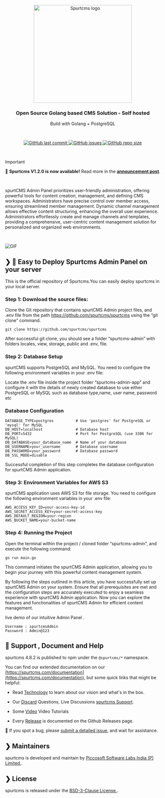
<p align="center">
  <a href="https://www.spurtcms.com/#gh-light-mode-only">
      <img src="https://www.spurtcms.com/public/img/v2-logo.png" width="318px" alt="Spurtcms logo" />
  </a>
   
</p>
<h3 align="center">Open Source Golang based CMS Solution - Self hosted </h3>
<p align="center"> Build with Golang + PostgreSQL</p>

<br />
<p align="center">
  <a href="https://github.com/spurtcms/spurtcms/releases">
    <img src="https://img.shields.io/github/last-commit/spurtcms/spurtcms/main" alt="GitHub last commit" />
    

  </a>
  <a href="https://github.com/spurtcms/spurtcms/issues">
    <img src="https://img.shields.io/github/issues/spurtcms/spurtcms/main" alt="GitHub issues" />
  </a>

  <a href="https://github.com/spurtcms/spurtcms/releases">
    <img src="https://img.shields.io/github/repo-size/spurtcms/main?color=orange" alt="GitHub repo size" />
  </a>
  

</p>
<br />

> [!IMPORTANT]
> 🎉 <strong>Spurtcms V1.2.0 is now available!</strong> Read more in the <a target="_blank" href="https://www.spurtcms.com/spurtcms-change-log" rel="dofollow"><strong>announcement post</strong></a>.
<br />
<p>
spurtCMS Admin Panel prioritizes user-friendly administration, offering powerful tools for content creation, management, and defining CMS workspaces. Administrators have precise control over member access, ensuring streamlined member management. Dynamic channel management allows effective content structuring, enhancing the overall user experience. Administrators effortlessly create and manage channels and templates, providing a comprehensive, user-centric content management solution for personalized and organized web environments.
</p>
<br />

![GIF](https://dev.spurtcms.com/public/img/animated-gif-maker.gif)


## ❯  🚀 Easy to Deploy Spurtcms Admin Panel on your server

This is the official repository of Spurtcms.You can easily deploy spurtcms in your local server.

### Step 1: Download the source files:

Clone the Git repository that contains spurtCMS Admin project files, and .env file from the path https://github.com/spurtcms/spurtcms using the “git clone” command.

```
git clone https://github.com/spurtcms/spurtcms
```
After successful git clone, you should see a folder “spurtcms-admin” with folders locales, view, storage, public and  .env, file.


### Step 2: Database Setup

spurtCMS supports PostgreSQL and MySQL. You need to configure the following environment variables in your .env file:

Locate the .env file inside the project folder “spurtcms-admin-app” and configure it with the details of newly created database to use either PostgreSQL or MySQL such as database type,name, user name, password etc





### Database Configuration

```
DATABASE_TYPE=postgres          # Use 'postgres' for PostgreSQL or 'mysql' for MySQL
DB_HOST=localhost               # Database host
DB_PORT=5432                    # Port for PostgreSQL (use 3306 for MySQL)
DB_DATABASE=your_database_name  # Name of your database
DB_USERNAME=your_username       # Database username
DB_PASSWORD=your_password       # Database password
DB_SSL_MODE=disable

```






Successful completion of this step completes the database configuration for spurtCMS Admin application.

### Step 3: Environment Variables for AWS S3

spurtCMS application uses AWS S3 for file storage. You need to configure the following environment variables in your .env file:

```
AWS_ACCESS_KEY_ID=your-access-key-id
AWS_SECRET_ACCESS_KEY=your-secret-access-key
AWS_DEFAULT_REGION=your-region
AWS_BUCKET_NAME=your-bucket-name

```


### Step 4: Running the Project

Open the terminal within the project / cloned folder “spurtcms-admin”, and execute the following command:

```
go run main.go

```
This command initiates the spurtCMS Admin application, allowing you to begin your journey with this powerful content management system.

 

By following the steps outlined in this article, you have successfully set up spurtCMS Admin on your system. Ensure that all prerequisites are met and the configuration steps are accurately executed to enjoy a seamless experience with spurtCMS Admin application. Now you can explore the features and functionalities of spurtCMS Admin for efficient content management.


live demo of our intuitive Admin Panel .

```
Username : spurtcmsAdmin
Password : Admin@123
```


## 🤔 Support , Document and Help

spurtcms 4.8.2 is published to npm under the `@spurtcms/*` namespace.

You can find our extended documentation on our [https://spurtcms.com/documentation](https://spurtcms.com/documentation), but some quick links that might be helpful:

- Read [Technology](https://www.spurtcms.com/opensource-ecommerce-multivendor-nodejs-react-angular) to learn about our vision and what's in the box.

- Our [Discard](https://discord.com/invite/9TNgqUY24N) Questions, Live Discussions [spurtcms Support](https://picco.support).

- Some [Video](https://www.youtube.com/@spurtcms/videos) Video Tutorials 
- Every [Release](https://github.com/spurtcms/spurtcms-admin/releases) is documented on the Github Releases page.

🐞 If you spot a bug, please [submit a detailed issue](https://github.com/spurtcms/spurtcms-admin/issues/new), and wait for assistance.




## ❯ Maintainers
spurtcms is developed and maintain by [Piccosoft Software Labs India (P) Limited,](https://www.piccosoft.com).


## ❯ License

spurtcms is released under the [BSD-3-Clause License.](https://github.com/spurtcms/spurtcms/blob/master/LICENSE).



